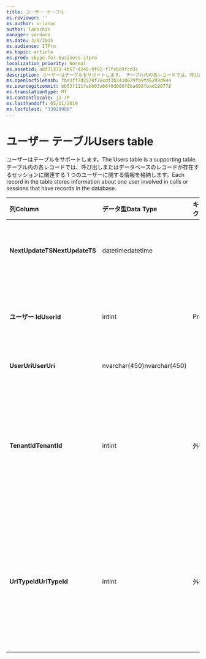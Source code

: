 ```yaml
---
title: ユーザー テーブル
ms.reviewer: ''
ms.author: v-lanac
author: lanachin
manager: serdars
ms.date: 3/9/2015
ms.audience: ITPro
ms.topic: article
ms.prod: skype-for-business-itpro
localization_priority: Normal
ms.assetid: a8d71373-4b57-4245-9f02-f7fc0d9fcd3c
description: ユーザーはテーブルをサポートします。 テーブル内の各レコードでは、呼び出しまたはデータベースのレコードが存在するセッションに関連する 1 つのユーザーに関する情報を格納します。
ms.openlocfilehash: fbe3ff7d2570f78cdf3b3418629fb9fd6209d944
ms.sourcegitcommit: bb53f131fabb03a66f0d000f8ba668fbad190778
ms.translationtype: MT
ms.contentlocale: ja-JP
ms.lasthandoff: 05/11/2019
ms.locfileid: "33929988"
---
```

# <a name="users-table"></a><span data-ttu-id="9f859-104">ユーザー テーブル</span><span class="sxs-lookup"><span data-stu-id="9f859-104">Users table</span></span>
 
<span data-ttu-id="9f859-105">ユーザーはテーブルをサポートします。</span><span class="sxs-lookup"><span data-stu-id="9f859-105">The Users table is a supporting table.</span></span> <span data-ttu-id="9f859-106">テーブル内の各レコードでは、呼び出しまたはデータベースのレコードが存在するセッションに関連する 1 つのユーザーに関する情報を格納します。</span><span class="sxs-lookup"><span data-stu-id="9f859-106">Each record in the table stores information about one user involved in calls or sessions that have records in the database.</span></span>
  
|<span data-ttu-id="9f859-107">**列**</span><span class="sxs-lookup"><span data-stu-id="9f859-107">**Column**</span></span>|<span data-ttu-id="9f859-108">**データ型**</span><span class="sxs-lookup"><span data-stu-id="9f859-108">**Data Type**</span></span>|<span data-ttu-id="9f859-109">**キー/インデックス**</span><span class="sxs-lookup"><span data-stu-id="9f859-109">**Key/Index**</span></span>|<span data-ttu-id="9f859-110">**詳細**</span><span class="sxs-lookup"><span data-stu-id="9f859-110">**Details**</span></span>|
|:-----|:-----|:-----|:-----|
|<span data-ttu-id="9f859-111">**NextUpdateTS**</span><span class="sxs-lookup"><span data-stu-id="9f859-111">**NextUpdateTS**</span></span> <br/> |<span data-ttu-id="9f859-112">datetime</span><span class="sxs-lookup"><span data-stu-id="9f859-112">datetime</span></span>  <br/> ||<span data-ttu-id="9f859-113">内部で使用するタイム ・ スタンプ。</span><span class="sxs-lookup"><span data-stu-id="9f859-113">Time stamp for internal use.</span></span>  <br/> |
|<span data-ttu-id="9f859-114">**ユーザー Id**</span><span class="sxs-lookup"><span data-stu-id="9f859-114">**UserId**</span></span> <br/> |<span data-ttu-id="9f859-115">int</span><span class="sxs-lookup"><span data-stu-id="9f859-115">int</span></span>  <br/> |<span data-ttu-id="9f859-116">Primary</span><span class="sxs-lookup"><span data-stu-id="9f859-116">Primary</span></span>  <br/> |<span data-ttu-id="9f859-117">このユーザーを識別する一意の番号です。</span><span class="sxs-lookup"><span data-stu-id="9f859-117">Unique number identifying this user.</span></span>  <br/> |
|<span data-ttu-id="9f859-118">**UserUri**</span><span class="sxs-lookup"><span data-stu-id="9f859-118">**UserUri**</span></span> <br/> |<span data-ttu-id="9f859-119">nvarchar(450)</span><span class="sxs-lookup"><span data-stu-id="9f859-119">nvarchar(450)</span></span>  <br/> | <br/> |<span data-ttu-id="9f859-120">ユーザー URI です。</span><span class="sxs-lookup"><span data-stu-id="9f859-120">User URI.</span></span>  <br/> |
|<span data-ttu-id="9f859-121">**TenantId**</span><span class="sxs-lookup"><span data-stu-id="9f859-121">**TenantId**</span></span> <br/> |<span data-ttu-id="9f859-122">int</span><span class="sxs-lookup"><span data-stu-id="9f859-122">int</span></span>  <br/> |<span data-ttu-id="9f859-123">外部</span><span class="sxs-lookup"><span data-stu-id="9f859-123">Foreign</span></span>  <br/> |<span data-ttu-id="9f859-124">このユーザーのテナント id。</span><span class="sxs-lookup"><span data-stu-id="9f859-124">This user's Tenant ID.</span></span> <span data-ttu-id="9f859-125">詳細については[テナントのテーブル](tenants.md)を参照してください。</span><span class="sxs-lookup"><span data-stu-id="9f859-125">See the [Tenants table](tenants.md) for more information.</span></span> <br/> |
|<span data-ttu-id="9f859-126">**UriTypeId**</span><span class="sxs-lookup"><span data-stu-id="9f859-126">**UriTypeId**</span></span> <br/> |<span data-ttu-id="9f859-127">int</span><span class="sxs-lookup"><span data-stu-id="9f859-127">int</span></span>  <br/> |<span data-ttu-id="9f859-128">外部</span><span class="sxs-lookup"><span data-stu-id="9f859-128">Foreign</span></span>  <br/> |<span data-ttu-id="9f859-129">このユーザーの URI の種類です。</span><span class="sxs-lookup"><span data-stu-id="9f859-129">This user's URI type.</span></span> <span data-ttu-id="9f859-130">詳細については、 [UriTypes テーブル](uritypes.md)を参照してください。</span><span class="sxs-lookup"><span data-stu-id="9f859-130">See the [UriTypes table](uritypes.md) for more information.</span></span> <br/> |
   

